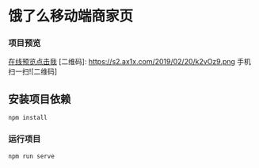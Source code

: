 # 饿了么移动端商家页

### 项目预览
 [在线预览点击我](https://da34.github.io/vue-elm/index.html)
 [二维码]: https://s2.ax1x.com/2019/02/20/k2vOz9.png
 手机扫一扫![二维码]

## 安装项目依赖
```
npm install
```

### 运行项目
```
npm run serve
```
